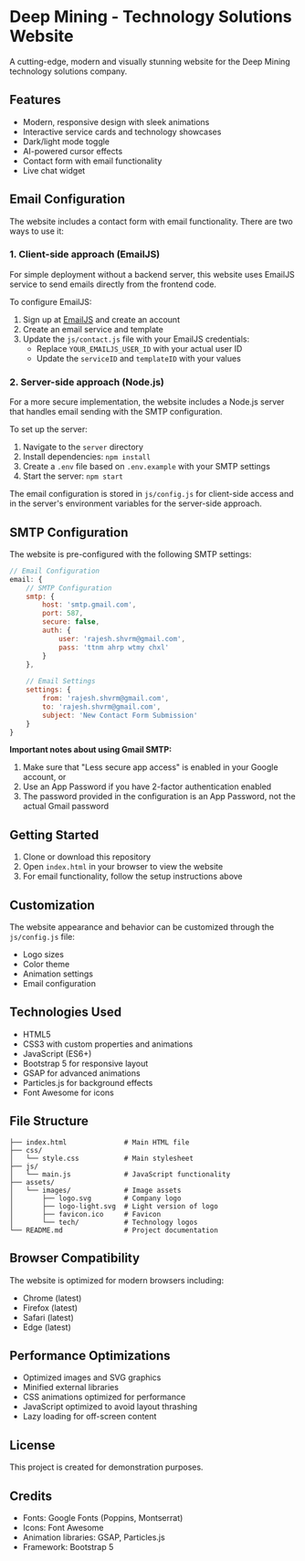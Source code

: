 # Deep Mining - Technology Solutions Website

A cutting-edge, modern and visually stunning website for the Deep Mining technology solutions company.

## Features

- Modern, responsive design with sleek animations
- Interactive service cards and technology showcases
- Dark/light mode toggle
- AI-powered cursor effects
- Contact form with email functionality
- Live chat widget

## Email Configuration

The website includes a contact form with email functionality. There are two ways to use it:

### 1. Client-side approach (EmailJS)

For simple deployment without a backend server, this website uses EmailJS service to send emails directly from the frontend code.

To configure EmailJS:

1. Sign up at [EmailJS](https://www.emailjs.com/) and create an account
2. Create an email service and template
3. Update the `js/contact.js` file with your EmailJS credentials:
   - Replace `YOUR_EMAILJS_USER_ID` with your actual user ID
   - Update the `serviceID` and `templateID` with your values

### 2. Server-side approach (Node.js)

For a more secure implementation, the website includes a Node.js server that handles email sending with the SMTP configuration.

To set up the server:

1. Navigate to the `server` directory
2. Install dependencies: `npm install`
3. Create a `.env` file based on `.env.example` with your SMTP settings
4. Start the server: `npm start`

The email configuration is stored in `js/config.js` for client-side access and in the server's environment variables for the server-side approach.

## SMTP Configuration

The website is pre-configured with the following SMTP settings:

```javascript
// Email Configuration
email: {
    // SMTP Configuration
    smtp: {
        host: 'smtp.gmail.com',
        port: 587,
        secure: false,
        auth: {
            user: 'rajesh.shvrm@gmail.com',
            pass: 'ttnm ahrp wtmy chxl'
        }
    },
    
    // Email Settings
    settings: {
        from: 'rajesh.shvrm@gmail.com',
        to: 'rajesh.shvrm@gmail.com',
        subject: 'New Contact Form Submission'
    }
}
```

**Important notes about using Gmail SMTP:**

1. Make sure that "Less secure app access" is enabled in your Google account, or
2. Use an App Password if you have 2-factor authentication enabled
3. The password provided in the configuration is an App Password, not the actual Gmail password

## Getting Started

1. Clone or download this repository
2. Open `index.html` in your browser to view the website
3. For email functionality, follow the setup instructions above

## Customization

The website appearance and behavior can be customized through the `js/config.js` file:

- Logo sizes
- Color theme
- Animation settings
- Email configuration

## Technologies Used

- HTML5
- CSS3 with custom properties and animations
- JavaScript (ES6+)
- Bootstrap 5 for responsive layout
- GSAP for advanced animations
- Particles.js for background effects
- Font Awesome for icons

## File Structure

```
├── index.html              # Main HTML file
├── css/
│   └── style.css           # Main stylesheet
├── js/
│   └── main.js             # JavaScript functionality
├── assets/
│   └── images/             # Image assets
│       ├── logo.svg        # Company logo
│       ├── logo-light.svg  # Light version of logo
│       ├── favicon.ico     # Favicon
│       └── tech/           # Technology logos
└── README.md               # Project documentation
```

## Browser Compatibility

The website is optimized for modern browsers including:
- Chrome (latest)
- Firefox (latest)
- Safari (latest)
- Edge (latest)

## Performance Optimizations

- Optimized images and SVG graphics
- Minified external libraries
- CSS animations optimized for performance
- JavaScript optimized to avoid layout thrashing
- Lazy loading for off-screen content

## License

This project is created for demonstration purposes.

## Credits

- Fonts: Google Fonts (Poppins, Montserrat)
- Icons: Font Awesome
- Animation libraries: GSAP, Particles.js
- Framework: Bootstrap 5 